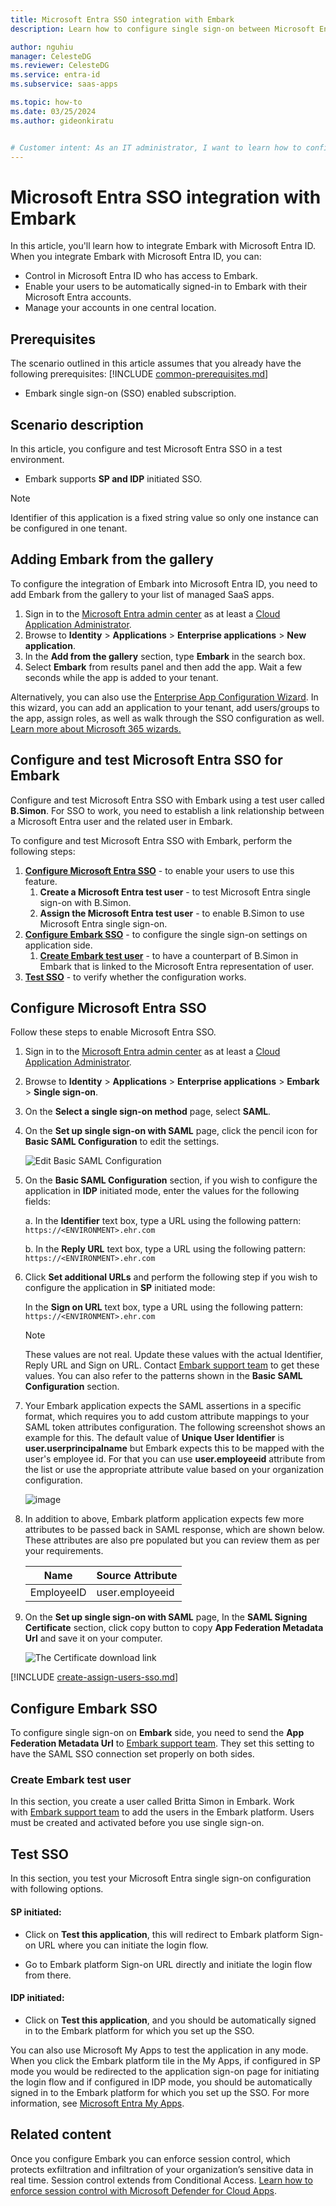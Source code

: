 ```yaml
---
title: Microsoft Entra SSO integration with Embark
description: Learn how to configure single sign-on between Microsoft Entra ID and Embark.

author: nguhiu
manager: CelesteDG
ms.reviewer: CelesteDG
ms.service: entra-id
ms.subservice: saas-apps

ms.topic: how-to
ms.date: 03/25/2024
ms.author: gideonkiratu


# Customer intent: As an IT administrator, I want to learn how to configure single sign-on between Microsoft Entra ID and Embark so that I can control who has access to Embark, enable automatic sign-in with Microsoft Entra accounts, and manage my accounts in one central location.
---
```


# Microsoft Entra SSO integration with Embark

In this article,  you'll learn how to integrate Embark with Microsoft Entra ID. When you integrate Embark with Microsoft Entra ID, you can:

* Control in Microsoft Entra ID who has access to Embark.
* Enable your users to be automatically signed-in to Embark with their Microsoft Entra accounts.
* Manage your accounts in one central location.

## Prerequisites
The scenario outlined in this article assumes that you already have the following prerequisites:
[!INCLUDE [common-prerequisites.md](~/identity/saas-apps/includes/common-prerequisites.md)]
* Embark single sign-on (SSO) enabled subscription.

## Scenario description

In this article,  you configure and test Microsoft Entra SSO in a test environment.

* Embark supports **SP and IDP** initiated SSO.

> [!NOTE]
> Identifier of this application is a fixed string value so only one instance can be configured in one tenant.

## Adding Embark from the gallery

To configure the integration of Embark into Microsoft Entra ID, you need to add Embark from the gallery to your list of managed SaaS apps.

1. Sign in to the [Microsoft Entra admin center](https://entra.microsoft.com) as at least a [Cloud Application Administrator](~/identity/role-based-access-control/permissions-reference.md#cloud-application-administrator).
1. Browse to **Identity** > **Applications** > **Enterprise applications** > **New application**.
1. In the **Add from the gallery** section, type **Embark** in the search box.
1. Select **Embark** from results panel and then add the app. Wait a few seconds while the app is added to your tenant.

 Alternatively, you can also use the [Enterprise App Configuration Wizard](https://portal.office.com/AdminPortal/home?Q=Docs#/azureadappintegration). In this wizard, you can add an application to your tenant, add users/groups to the app, assign roles, as well as walk through the SSO configuration as well. [Learn more about Microsoft 365 wizards.](/microsoft-365/admin/misc/azure-ad-setup-guides)


<a name='configure-and-test-azure-ad-sso-for-embark'></a>

## Configure and test Microsoft Entra SSO for Embark

Configure and test Microsoft Entra SSO with Embark using a test user called **B.Simon**. For SSO to work, you need to establish a link relationship between a Microsoft Entra user and the related user in Embark.

To configure and test Microsoft Entra SSO with Embark, perform the following steps:

1. **[Configure Microsoft Entra SSO](#configure-azure-ad-sso)** - to enable your users to use this feature.
    1. **Create a Microsoft Entra test user** - to test Microsoft Entra single sign-on with B.Simon.
    1. **Assign the Microsoft Entra test user** - to enable B.Simon to use Microsoft Entra single sign-on.
1. **[Configure Embark SSO](#configure-embark-sso)** - to configure the single sign-on settings on application side.
    1. **[Create Embark test user](#create-embark-test-user)** - to have a counterpart of B.Simon in Embark that is linked to the Microsoft Entra representation of user.
1. **[Test SSO](#test-sso)** - to verify whether the configuration works.

<a name='configure-azure-ad-sso'></a>

## Configure Microsoft Entra SSO

Follow these steps to enable Microsoft Entra SSO.

1. Sign in to the [Microsoft Entra admin center](https://entra.microsoft.com) as at least a [Cloud Application Administrator](~/identity/role-based-access-control/permissions-reference.md#cloud-application-administrator).
1. Browse to **Identity** > **Applications** > **Enterprise applications** > **Embark** > **Single sign-on**.
1. On the **Select a single sign-on method** page, select **SAML**.
1. On the **Set up single sign-on with SAML** page, click the pencil icon for **Basic SAML Configuration** to edit the settings.

   ![Edit Basic SAML Configuration](common/edit-urls.png)

1. On the **Basic SAML Configuration** section, if you wish to configure the application in **IDP** initiated mode, enter the values for the following fields:

	a. In the **Identifier** text box, type a URL using the following pattern:
    `https://<ENVIRONMENT>.ehr.com`

    b. In the **Reply URL** text box, type a URL using the following pattern:
    `https://<ENVIRONMENT>.ehr.com`

1. Click **Set additional URLs** and perform the following step if you wish to configure the application in **SP** initiated mode:

    In the **Sign on URL** text box, type a URL using the following pattern:
    `https://<ENVIRONMENT>.ehr.com`

    > [!NOTE]
	> These values are not real. Update these values with the actual Identifier, Reply URL and Sign on URL. Contact [Embark support team](mailto:wtw.software.support.notification@willistowerswatson.com) to get these values. You can also refer to the patterns shown in the **Basic SAML Configuration** section.

1. Your Embark application expects the SAML assertions in a specific format, which requires you to add custom attribute mappings to your SAML token attributes configuration. The following screenshot shows an example for this. The default value of **Unique User Identifier** is **user.userprincipalname** but Embark expects this to be mapped with the user's employee id. For that you can use **user.employeeid** attribute from the list or use the appropriate attribute value based on your organization configuration.

	![image](common/default-attributes.png)

1. In addition to above, Embark platform application expects few more attributes to be passed back in SAML response, which are shown below. These attributes are also pre populated but you can review them as per your requirements.
	
	| Name | Source Attribute|
	| --------| --------- |
	| EmployeeID | user.employeeid |

1. On the **Set up single sign-on with SAML** page, In the **SAML Signing Certificate** section, click copy button to copy **App Federation Metadata Url** and save it on your computer.

	![The Certificate download link](common/copy-metadataurl.png)

<a name='create-an-azure-ad-test-user'></a>

[!INCLUDE [create-assign-users-sso.md](~/identity/saas-apps/includes/create-assign-users-sso.md)]

## Configure Embark SSO

To configure single sign-on on **Embark** side, you need to send the **App Federation Metadata Url** to [Embark support team](mailto:wtw.software.support.notification@willistowerswatson.com). They set this setting to have the SAML SSO connection set properly on both sides.

### Create Embark test user

In this section, you create a user called Britta Simon in Embark. Work with [Embark support team](mailto:wtw.software.support.notification@willistowerswatson.com) to add the users in the Embark platform. Users must be created and activated before you use single sign-on.

## Test SSO 

In this section, you test your Microsoft Entra single sign-on configuration with following options. 

#### SP initiated:

* Click on **Test this application**, this will redirect to Embark platform Sign-on URL where you can initiate the login flow.  

* Go to Embark platform Sign-on URL directly and initiate the login flow from there.

#### IDP initiated:

* Click on **Test this application**, and you should be automatically signed in to the Embark platform for which you set up the SSO. 

You can also use Microsoft My Apps to test the application in any mode. When you click the Embark platform tile in the My Apps, if configured in SP mode you would be redirected to the application sign-on page for initiating the login flow and if configured in IDP mode, you should be automatically signed in to the Embark platform for which you set up the SSO. For more information, see [Microsoft Entra My Apps](/azure/active-directory/manage-apps/end-user-experiences#azure-ad-my-apps).


## Related content

Once you configure Embark you can enforce session control, which protects exfiltration and infiltration of your organization’s sensitive data in real time. Session control extends from Conditional Access. [Learn how to enforce session control with Microsoft Defender for Cloud Apps](/cloud-app-security/proxy-deployment-aad).
